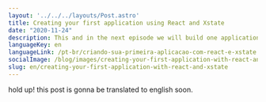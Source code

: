 ```yaml
---
layout: '../../../layouts/Post.astro'
title: Creating your first application using React and Xstate
date: "2020-11-24"
description: This and in the next episode we will build one application using StateChart and Xstate.
languageKey: en
languageLink: /pt-br/criando-sua-primeira-aplicacao-com-react-e-xstate
socialImage: /blog/images/creating-your-first-application-with-react-and-xstate/cats-app-machine.png
slug: en/creating-your-first-application-with-react-and-xstate
---
```


hold up! this post is gonna be translated to english soon.
